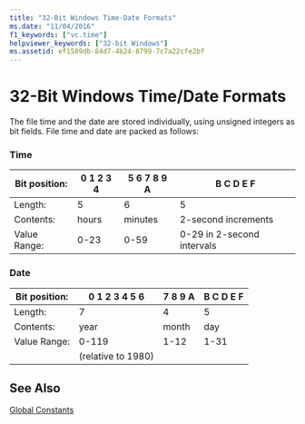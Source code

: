 ```yaml
---
title: "32-Bit Windows Time-Date Formats"
ms.date: "11/04/2016"
f1_keywords: ["vc.time"]
helpviewer_keywords: ["32-bit Windows"]
ms.assetid: ef1589db-84d7-4b24-8799-7c7a22cfe2bf
---
```

# 32-Bit Windows Time/Date Formats

The file time and the date are stored individually, using unsigned integers as bit fields. File time and date are packed as follows:

### Time

|Bit position:|0   1   2   3   4|5   6   7   8   9   A|B   C   D   E   F|
|-------------------|-----------------------|---------------------------|-----------------------|
|Length:|5|6|5|
|Contents:|hours|minutes|2-second increments|
|Value Range:|0-23|0-59|0-29 in 2-second intervals|

### Date

|Bit position:|0   1   2   3   4   5   6|7   8   9   A|B   C   D   E   F|
|-------------------|-------------------------------|-------------------|-----------------------|
|Length:|7|4|5|
|Contents:|year|month|day|
|Value Range:|0-119|1-12|1-31|
||(relative to 1980)|||

## See Also

[Global Constants](../c-runtime-library/global-constants.md)